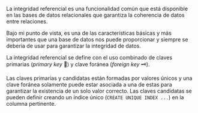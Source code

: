 La integridad referencial es una funcionalidad común que está disponible en las bases de datos relacionales que garantiza la coherencia de datos entre relaciones.  

Bajo mi punto de vista, es una de las características básicas y más importantes que una base de datos nos puede proporcionar y siempre se deberia de usar para garantizar la integridad de datos.  

La integridad referencial se define con el uso combinado de claves primarias (*primary key* 🔑) y clave foránea (*foreign key* 🗝️).

Las claves primarias y candidatas están formadas por valores únicos y una clave foránea solamente puede estar asociada a una de estas para garantizar la existencia de un solo valor correcto. Las claves candidatas se pueden definir creando un índice único (`CREATE UNIQUE INDEX ...`) en la columna pertinente.


